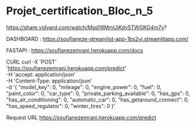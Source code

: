 # Projet_certification_Bloc_n_5

https://share.vidyard.com/watch/Mqd18MmUiKdv5TWGKG4m7v?

DASHBOARD : https://soufianeze-streamlist-app-1bs2vi.streamlitapp.com/

FASTAPI : https://soufianezemrani.herokuapp.com/docs


CURL
curl -X 'POST' \
  'https://soufianezemrani.herokuapp.com/predict' \
  -H 'accept: application/json' \
  -H 'Content-Type: application/json' \
  -d '{
  "model_key": 0,
  "mileage": 0,
  "engine_power": 0,
  "fuel": 0,
  "paint_color": 0,
  "car_type": 0,
  "private_parking_available": 0,
  "has_gps": 0,
  "has_air_conditioning": 0,
  "automatic_car": 0,
  "has_getaround_connect": 0,
  "has_speed_regulator": 0,
  "winter_tires": 0
}'


Request URL
https://soufianezemrani.herokuapp.com/predict

